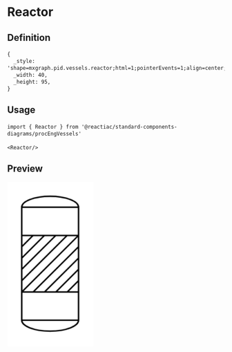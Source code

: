 # Reactor

## Definition

```
{
  _style: 'shape=mxgraph.pid.vessels.reactor;html=1;pointerEvents=1;align=center;verticalLabelPosition=bottom;verticalAlign=top;dashed=0;',
  _width: 40,
  _height: 95,
}
```

## Usage

```
import { Reactor } from '@reactiac/standard-components-diagrams/procEngVessels'

<Reactor/>
```

## Preview

<img src="./reactor.png" width="200"/>
